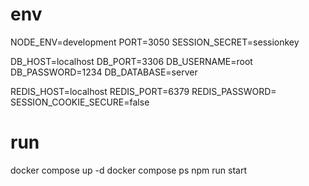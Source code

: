 # env
NODE_ENV=development
PORT=3050
SESSION_SECRET=sessionkey

DB_HOST=localhost
DB_PORT=3306
DB_USERNAME=root
DB_PASSWORD=1234
DB_DATABASE=server

REDIS_HOST=localhost
REDIS_PORT=6379
REDIS_PASSWORD=
SESSION_COOKIE_SECURE=false
# run
docker compose up -d
docker compose ps
npm run start